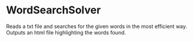 # WordSearchSolver

Reads a txt file and searches for the given words in the most efficient way. Outputs an html file highlighting the words found.
